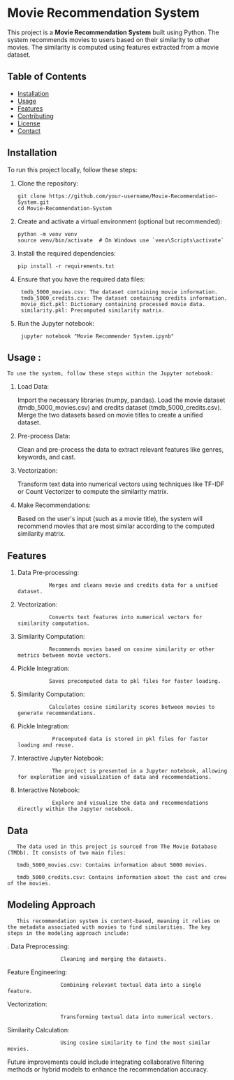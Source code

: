 # Movie Recommendation System

This project is a **Movie Recommendation System** built using Python. The system recommends movies to users based on their similarity to other movies. The similarity is computed using features extracted from a movie dataset.

## Table of Contents
- [Installation](#installation)
- [Usage](#usage)
- [Features](#features)
- [Contributing](#contributing)
- [License](#license)
- [Contact](#contact)

## Installation

To run this project locally, follow these steps:

1. Clone the repository:

       git clone https://github.com/your-username/Movie-Recommendation-System.git
       cd Movie-Recommendation-System
   
3. Create and activate a virtual environment (optional but recommended):
   
       python -m venv venv
       source venv/bin/activate  # On Windows use `venv\Scripts\activate`
   
5. Install the required dependencies:
   
       pip install -r requirements.txt

7. Ensure that you have the required data files:

        tmdb_5000_movies.csv: The dataset containing movie information.
        tmdb_5000_credits.csv: The dataset containing credits information.
        movie_dict.pkl: Dictionary containing processed movie data.
        similarity.pkl: Precomputed similarity matrix.

8. Run the Jupyter notebook:

        jupyter notebook "Movie Recommender System.ipynb"

## Usage :
    To use the system, follow these steps within the Jupyter notebook:

1. Load Data:

      Import the necessary libraries (numpy, pandas).
      Load the movie dataset (tmdb_5000_movies.csv) and credits dataset (tmdb_5000_credits.csv).
      Merge the two datasets based on movie titles to create a unified dataset.

2. Pre-process Data:
   
      Clean and pre-process the data to extract relevant features like genres, keywords, and cast.

3. Vectorization:

      Transform text data into numerical vectors using techniques like TF-IDF or Count Vectorizer to compute the similarity matrix.

4. Make Recommendations:

      Based on the user's input (such as a movie title), the system will recommend movies that are most similar according to the computed similarity matrix.

## Features
  1. Data Pre-processing:
     
                   Merges and cleans movie and credits data for a unified dataset.
  2. Vectorization:

                   Converts text features into numerical vectors for similarity computation.
  3. Similarity Computation:

                   Recommends movies based on cosine similarity or other metrics between movie vectors.
  4. Pickle Integration:

                   Saves precomputed data to pkl files for faster loading.
  5. Similarity Computation:

                   Calculates cosine similarity scores between movies to generate recommendations.
  6. Pickle Integration:

                    Precomputed data is stored in pkl files for faster loading and reuse.
  7. Interactive Jupyter Notebook:

                    The project is presented in a Jupyter notebook, allowing for exploration and visualization of data and recommendations.
  8. Interactive Notebook:

                    Explore and visualize the data and recommendations directly within the Jupyter notebook.

## Data

       The data used in this project is sourced from The Movie Database (TMDb). It consists of two main files:

       tmdb_5000_movies.csv: Contains information about 5000 movies.
       
       tmdb_5000_credits.csv: Contains information about the cast and crew of the movies.
       
## Modeling Approach

       This recommendation system is content-based, meaning it relies on the metadata associated with movies to find similarities. The key steps in the modeling approach include:

. Data Preprocessing: 
                     
                     Cleaning and merging the datasets.
                     
Feature Engineering: 
                     
                     Combining relevant textual data into a single feature.
                     
Vectorization: 
                     
                     Transforming textual data into numerical vectors.
                     
Similarity Calculation: 

                     Using cosine similarity to find the most similar movies.
                     

                     
Future improvements could include integrating collaborative filtering methods or hybrid models to enhance the recommendation accuracy.
